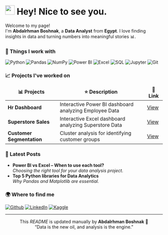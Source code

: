 <h1><img src="https://emojis.slackmojis.com/emojis/images/1531849430/4246/blob-sunglasses.gif?1531849430" width="30"/> Hey! Nice to see you.</h1>

<p>Welcome to my page! </br> I'm <b>Abdalrhman Boshnak</b>, a <b>Data Analyst</b> from <b>Egypt</b>.  
I love finding insights in data and turning numbers into meaningful stories 📊.</p>

<h3>🧠 Things I work with</h3>
<p>
  <img alt="Python" src="https://img.shields.io/badge/-Python-3776AB?style=flat-square&logo=python&logoColor=white" />
  <img alt="Pandas" src="https://img.shields.io/badge/-Pandas-150458?style=flat-square&logo=pandas&logoColor=white" />
  <img alt="NumPy" src="https://img.shields.io/badge/-NumPy-013243?style=flat-square&logo=numpy&logoColor=white" />
  <img alt="Power BI" src="https://img.shields.io/badge/-Power%20BI-F2C811?style=flat-square&logo=power-bi&logoColor=black" />
  <img alt="Excel" src="https://img.shields.io/badge/-Excel-217346?style=flat-square&logo=microsoft-excel&logoColor=white" />
  <img alt="SQL" src="https://img.shields.io/badge/-SQL-336791?style=flat-square&logo=postgresql&logoColor=white" />
  <img alt="Jupyter" src="https://img.shields.io/badge/-Jupyter-F37626?style=flat-square&logo=jupyter&logoColor=white" />
  <img alt="Git" src="https://img.shields.io/badge/-Git-F05032?style=flat-square&logo=git&logoColor=white" />
</p>

<h3>📈 Projects I've worked on</h3>
<table>
  <thead align="center">
    <tr border: none;>
      <td><b>📊 Projects</b></td>
      <td><b>⭐ Description</b></td>
      <td><b>📎 Link</b></td>
    </tr>
  </thead>
  <tbody>
    <tr>
      <td><b>Hr Dashboard</b></td>
      <td>Interactive Power BI dashboard analyzing Employee Data </td>
      <td><a href="https://drive.google.com/drive/folders/1PvOiXSFWMahj8TGmXF6qC3UAcMB0vtcg?usp=sharing">View</a></td>
    </tr>
    <tr>
      <td><b>Superstore Sales</b></td>
      <td>Interactive Excel dashboard analyzing Superstore Data</td>
      <td><a href="https://docs.google.com/spreadsheets/d/1_ggv4O6zZvHORI51Ost8kfGlkTo2UtJ-/edit?usp=sharing&ouid=115376780751870249883&rtpof=true&sd=true">View</a></td>
    </tr>
    <tr>
      <td><b>Customer Segmentation</b></td>
      <td>Cluster analysis for identifying customer groups</td>
      <td><a href="#">View</a></td>
    </tr>
  </tbody>
</table>

<h3>📰 Latest Posts</h3>
<ul>
  <li><b>Power BI vs Excel – When to use each tool?</b><br/><i>Choosing the right tool for your data analysis project.</i></li>
  <li><b>Top 5 Python libraries for Data Analytics</b><br/><i>Why Pandas and Matplotlib are essential.</i></li>
</ul>

<h3>🌍 Where to find me</h3>
<p>
  <a href="https://github.com/abdalrhman2003" target="_blank"><img alt="Github" src="https://img.shields.io/badge/GitHub-%2312100E.svg?&style=for-the-badge&logo=Github&logoColor=white" /></a>
  <a href="https://www.linkedin.com/in/abdalrhman-boshnak-317513237/" target="_blank"><img alt="LinkedIn" src="https://img.shields.io/badge/linkedin-%230077B5.svg?&style=for-the-badge&logo=linkedin&logoColor=white" /></a>
  <a href="https://www.kaggle.com/" target="_blank"><img alt="Kaggle" src="https://img.shields.io/badge/Kaggle-20BEFF?style=for-the-badge&logo=kaggle&logoColor=white" /></a>
</p>

------------
<p align="center">This <i>README</i> is updated manually by <b>Abdalrhman Boshnak</b> 🧠<br/>“Data is the new oil, and analysis is the engine.”</p>


